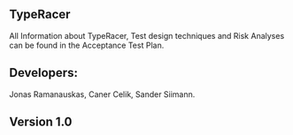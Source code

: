 ## TypeRacer
All Information about TypeRacer, Test design techniques and Risk Analyses can be found in the Acceptance Test Plan.
## Developers:
Jonas Ramanauskas, Caner Celik, Sander Siimann.
## Version 1.0
